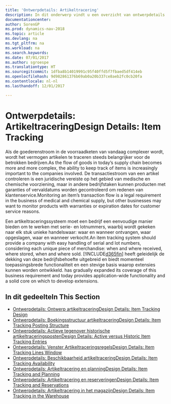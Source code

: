 ```yaml
---
title: 'Ontwerpdetails: Artikeltracering'
description: In dit onderwerp vindt u een overzicht van ontwerpdetails voor artikeltracering.
documentationcenter: 
author: SorenGP
ms.prod: dynamics-nav-2018
ms.topic: article
ms.devlang: na
ms.tgt_pltfrm: na
ms.workload: na
ms.search.keywords: 
ms.date: 07/01/2017
ms.author: sgroespe
ms.translationtype: HT
ms.sourcegitcommit: 1dfba8b14019991c95f40ffd5f7fbaed5df414eb
ms.openlocfilehash: 9d982861376b69ab0a20b337ce8aeb2fc0cb20fa
ms.contentlocale: nl-nl
ms.lasthandoff: 12/01/2017

---
```

# <a name="design-details-item-tracking"></a><span data-ttu-id="3c1cc-103">Ontwerpdetails: Artikeltracering</span><span class="sxs-lookup"><span data-stu-id="3c1cc-103">Design Details: Item Tracking</span></span>
<span data-ttu-id="3c1cc-104">Als de goederenstroom in de voorraadketen van vandaag complexer wordt, wordt het vermogen artikelen te traceren steeds belangrijker voor de betrokken bedrijven.</span><span class="sxs-lookup"><span data-stu-id="3c1cc-104">As the flow of goods in today’s supply chain becomes more and more complex, the ability to keep track of items is increasingly important to the companies involved.</span></span> <span data-ttu-id="3c1cc-105">De transactiestroom van een artikel controleren is een juridische vereiste op het gebied van medische en chemische voorziening, maar in andere bedrijfstaken kunnen producten met garanties of vervaldatums worden gecontroleerd om redenen van klantenservice.</span><span class="sxs-lookup"><span data-stu-id="3c1cc-105">Monitoring an item’s transaction flow is a legal requirement in the business of medical and chemical supply, but other businesses may want to monitor products with warranties or expiration dates for customer service reasons.</span></span>  

<span data-ttu-id="3c1cc-106">Een artikeltraceringssysteem moet een bedrijf een eenvoudige manier bieden om te werken met serie- en lotnummers, waarbij wordt gekeken naar elk stuk unieke handelswaar: waar en wanneer ontvangen, waar opgeslagen, waar en wanneer verkocht.</span><span class="sxs-lookup"><span data-stu-id="3c1cc-106">An item tracking system should provide a company with easy handling of serial and lot numbers, considering each unique piece of merchandise: when and where received, where stored, when and where sold.</span></span> [!INCLUDE[d365fin](includes/d365fin_md.md)]<span data-ttu-id="3c1cc-107"> heeft geleidelijk de dekking van deze bedrijfsbehoefte uitgebreid en biedt momenteel toepassingsbrede functionaliteit en een stevige basis waarop extensies kunnen worden ontwikkeld.</span><span class="sxs-lookup"><span data-stu-id="3c1cc-107"> has gradually expanded its coverage of this business requirement and today provides application-wide functionality and a solid core on which to develop extensions.</span></span>  

## <a name="in-this-section"></a><span data-ttu-id="3c1cc-108">In dit gedeelte</span><span class="sxs-lookup"><span data-stu-id="3c1cc-108">In This Section</span></span>  
* [<span data-ttu-id="3c1cc-109">Ontwerpdetails: Ontwerp artikeltracering</span><span class="sxs-lookup"><span data-stu-id="3c1cc-109">Design Details: Item Tracking Design</span></span>](design-details-item-tracking-design.md)  
* [<span data-ttu-id="3c1cc-110">Ontwerpdetails: Boekingsstructuur artikeltracering</span><span class="sxs-lookup"><span data-stu-id="3c1cc-110">Design Details: Item Tracking Posting Structure</span></span>](design-details-item-tracking-posting-structure.md)  
* [<span data-ttu-id="3c1cc-111">Ontwerpdetails: Actieve tegenover historische artikeltraceringsposten</span><span class="sxs-lookup"><span data-stu-id="3c1cc-111">Design Details: Active versus Historic Item Tracking Entries</span></span>](design-details-active-versus-historic-item-tracking-entries.md)  
* [<span data-ttu-id="3c1cc-112">Ontwerpdetails: Venster Artikeltraceringsregels</span><span class="sxs-lookup"><span data-stu-id="3c1cc-112">Design Details: Item Tracking Lines Window</span></span>](design-details-item-tracking-lines-window.md)  
* [<span data-ttu-id="3c1cc-113">Ontwerpdetails: Beschikbaarheid artikeltracering</span><span class="sxs-lookup"><span data-stu-id="3c1cc-113">Design Details: Item Tracking Availability</span></span>](design-details-item-tracking-availability.md)  
* [<span data-ttu-id="3c1cc-114">Ontwerpdetails: Artikeltracering en planning</span><span class="sxs-lookup"><span data-stu-id="3c1cc-114">Design Details: Item Tracking and Planning</span></span>](design-details-item-tracking-and-planning.md)  
* [<span data-ttu-id="3c1cc-115">Ontwerpdetails: Artikeltracering en reserveringen</span><span class="sxs-lookup"><span data-stu-id="3c1cc-115">Design Details: Item Tracking and Reservations</span></span>](design-details-item-tracking-and-reservations.md)  
* [<span data-ttu-id="3c1cc-116">Ontwerpdetails: Artikeltracering in het magazijn</span><span class="sxs-lookup"><span data-stu-id="3c1cc-116">Design Details: Item Tracking in the Warehouse</span></span>](design-details-item-tracking-in-the-warehouse.md)

